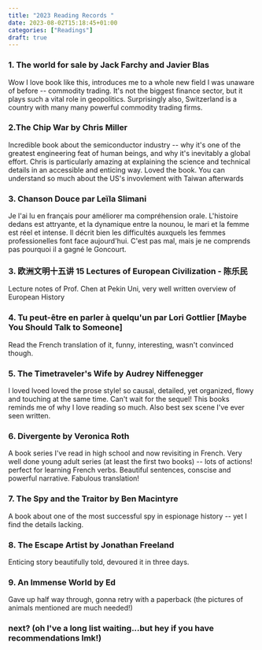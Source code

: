 ```yaml
---
title: "2023 Reading Records "
date: 2023-08-02T15:18:45+01:00
categories: ["Readings"]
draft: true
---
```


### 1. The world for sale by Jack Farchy and Javier Blas
Wow I love book like this, introduces me to a whole new field I was unaware of before -- commodity trading. It's not the biggest finance sector, but it plays such a vital role in geopolitics. Surprisingly also, Switzerland is a country with many many powerful commodity trading firms. 

### 2.The Chip War by Chris Miller
Incredible book about the semiconductor industry -- why it's one of the greatest engineering feat of human beings, and why it's inevitably a global effort. Chris is particularly amazing at explaining the science and technical details in an accessible and enticing way. Loved the book. You can understand so much about the US's invovlement with Taiwan afterwards 

### 3. Chanson Douce par Leïla Slimani
Je l'ai lu en français pour améliorer ma compréhension orale. L'histoire dedans est attryante, et la dynamique entre la nounou, le mari et la femme est réel et intense. Il décrit bien les difficultés auxquels les femmes professionelles font face aujourd'hui. C'est pas mal, mais je ne comprends pas pourquoi il a gagné le Goncourt. 

### 3. 欧洲文明十五讲 15 Lectures of European Civilization - 陈乐民
Lecture notes of Prof. Chen at Pekin Uni, very well written overview of European History

### 4. Tu peut-être en parler à quelqu'un par Lori Gottlier [Maybe You Should Talk to Someone]
Read the French translation of it, funny, interesting, wasn't convinced though. 

### 5. The Timetraveler's Wife by Audrey Niffenegger
I loved lvoed loved the prose style! so causal, detailed, yet organized, flowy and touching at the same time. Can't wait for the sequel! This books reminds me of why I love reading so much. Also best sex scene I've ever seen written. 

### 6. Divergente by Veronica Roth
A book series I've read in high school and now revisiting in French. Very well done young adult series (at least the first two books) -- lots of actions! perfect for learning French verbs. Beautiful sentences, conscise and powerful narrative. Fabulous translation! 

### 7. The Spy and the Traitor by Ben Macintyre
A book about one of the most successful spy in espionage history -- yet I find the details lacking.

### 8. The Escape Artist by Jonathan Freeland
Enticing story beautifully told, devoured it in three days. 

### 9. An Immense World by Ed 
Gave up half way through, gonna retry with a paperback (the pictures of animals mentioned are much needed!)


### next? (oh I've a long list waiting...but hey if you have recommendations lmk!)

